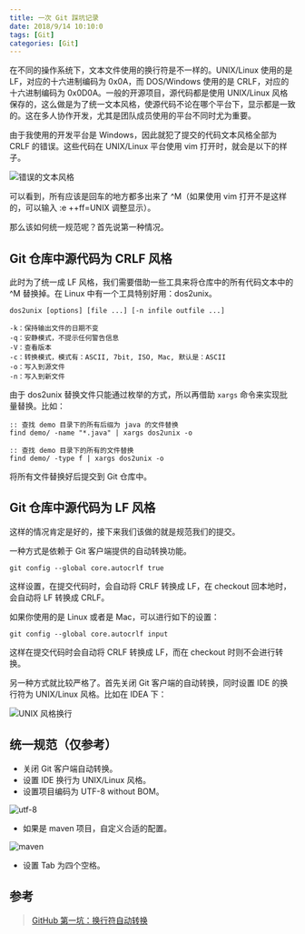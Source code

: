 ```yaml
---
title: 一次 Git 踩坑记录
date: 2018/9/14 10:10:0
tags: [Git]
categories: [Git]
---
```

在不同的操作系统下，文本文件使用的换行符是不一样的。UNIX/Linux 使用的是 LF，对应的十六进制编码为 0x0A，而 DOS/Windows 使用的是 CRLF，对应的十六进制编码为 0x0D0A。一般的开源项目，源代码都是使用 UNIX/Linux 风格保存的，这么做是为了统一文本风格，使源代码不论在哪个平台下，显示都是一致的。这在多人协作开发，尤其是团队成员使用的平台不同时尤为重要。

<!--more-->

由于我使用的开发平台是 Windows，因此就犯了提交的代码文本风格全部为 CRLF 的错误。这些代码在 UNIX/Linux 平台使用 vim 打开时，就会是以下的样子。

![错误的文本风格](https://cdn.jsdelivr.net/gh/nekolr/image-hosting@201911242020/2018/09/14/Lkp.png)

可以看到，所有应该是回车的地方都多出来了 ^M（如果使用 vim 打开不是这样的，可以输入 :e ++ff=UNIX 调整显示）。

那么该如何统一规范呢？首先说第一种情况。

## Git 仓库中源代码为 CRLF 风格
此时为了统一成 LF 风格，我们需要借助一些工具来将仓库中的所有代码文本中的 ^M 替换掉。在 Linux 中有一个工具特别好用：dos2unix。

```
dos2unix [options] [file ...] [-n infile outfile ...]
```

```
-k：保持输出文件的日期不变 
-q：安静模式，不提示任何警告信息
-V：查看版本
-c：转换模式，模式有：ASCII, 7bit, ISO, Mac, 默认是：ASCII
-o：写入到源文件
-n：写入到新文件
```

由于 dos2unix 替换文件只能通过枚举的方式，所以再借助 `xargs` 命令来实现批量替换。比如：

```
:: 查找 demo 目录下的所有后缀为 java 的文件替换
find demo/ -name "*.java" | xargs dos2unix -o

:: 查找 demo 目录下的所有的文件替换
find demo/ -type f | xargs dos2unix -o
```

将所有文件替换好后提交到 Git 仓库中。

## Git 仓库中源代码为 LF 风格
这样的情况肯定是好的，接下来我们该做的就是规范我们的提交。

一种方式是依赖于 Git 客户端提供的自动转换功能。

```
git config --global core.autocrlf true
```

这样设置，在提交代码时，会自动将 CRLF 转换成 LF，在 checkout 回本地时，会自动将 LF 转换成 CRLF。

如果你使用的是 Linux 或者是 Mac，可以进行如下的设置：

```
git config --global core.autocrlf input
```

这样在提交代码时会自动将 CRLF 转换成 LF，而在 checkout 时则不会进行转换。

另一种方式就比较严格了。首先关闭 Git 客户端的自动转换，同时设置 IDE 的换行符为 UNIX/Linux 风格。比如在 IDEA 下：  

![UNIX 风格换行](https://cdn.jsdelivr.net/gh/nekolr/image-hosting@201911242020/2018/09/14/4kd.png)

## 统一规范（仅参考）

- 关闭 Git 客户端自动转换。
- 设置 IDE 换行为 UNIX/Linux 风格。
- 设置项目编码为 UTF-8 without BOM。  

![utf-8](https://cdn.jsdelivr.net/gh/nekolr/image-hosting@201911242020/2018/09/14/lqv.png)

- 如果是 maven 项目，自定义合适的配置。  

![maven](https://cdn.jsdelivr.net/gh/nekolr/image-hosting@201911242020/2018/09/14/dy8.png)

- 设置 Tab 为四个空格。  

## 参考

> [GitHub 第一坑：换行符自动转换](https://github.com/cssmagic/blog/issues/22)